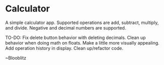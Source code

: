 # Calculator
A simple calculator app. Supported operations are add, subtract, multiply, and divide. Negative and decimal numbers are supported.

TO-DO: Fix delete button behavior with deleting decimals. Clean up behavior when doing math on floats. Make a little more visually appealing. Add operation history in display. Clean up/refactor code.

~Blooblitz
